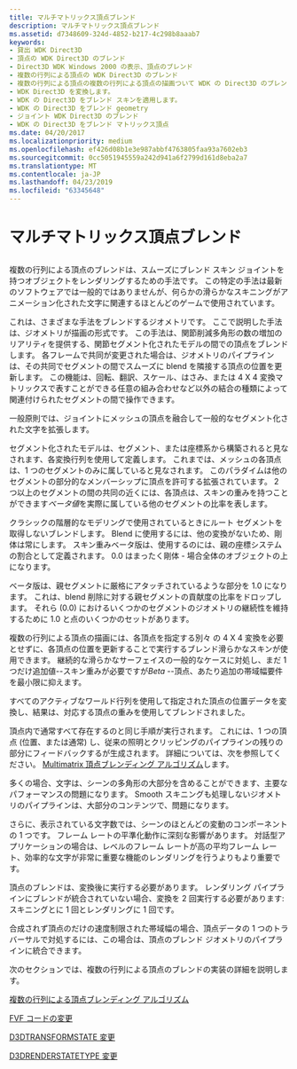```yaml
---
title: マルチマトリックス頂点ブレンド
description: マルチマトリックス頂点ブレンド
ms.assetid: d7348609-324d-4852-b217-4c298b8aaab7
keywords:
- 貸出 WDK Direct3D
- 頂点の WDK Direct3D のブレンド
- Direct3D WDK Windows 2000 の表示、頂点のブレンド
- 複数の行列による頂点の WDK Direct3D のブレンド
- 複数の行列による頂点の複数の行列による頂点の描画ついて WDK の Direct3D のブレンド
- WDK Direct3D を変換します。
- WDK の Direct3D をブレンド スキンを適用します。
- WDK の Direct3D をブレンド geometry
- ジョイント WDK Direct3D のブレンド
- WDK の Direct3D をブレンド マトリックス頂点
ms.date: 04/20/2017
ms.localizationpriority: medium
ms.openlocfilehash: ef426d08b1e3e987abbf4763805faa93a7602eb3
ms.sourcegitcommit: 0cc5051945559a242d941a6f2799d161d8eba2a7
ms.translationtype: MT
ms.contentlocale: ja-JP
ms.lasthandoff: 04/23/2019
ms.locfileid: "63345648"
---
```

# <a name="multimatrix-vertex-blending"></a>マルチマトリックス頂点ブレンド


## <span id="ddk_multimatrix_vertex_blending_gg"></span><span id="DDK_MULTIMATRIX_VERTEX_BLENDING_GG"></span>


複数の行列による頂点のブレンドは、スムーズにブレンド スキン ジョイントを持つオブジェクトをレンダリングするための手法です。 この特定の手法は最新のソフトウェアでは一般的ではありませんが、何らかの滑らかなスキニングがアニメーション化された文字に関連するほとんどのゲームで使用されています。

これは、さまざまな手法をブレンドするジオメトリです。 ここで説明した手法は、ジオメトリが描画の形式です。 この手法は、関節削減多角形の数の増加のリアリティを提供する、関節セグメント化されたモデルの間での頂点をブレンドします。 各フレームで共同が変更された場合は、ジオメトリのパイプラインは、その共同でセグメントの間でスムーズに blend を隣接する頂点の位置を更新します。 この機能は、回転、翻訳、スケール、はさみ、または 4 X 4 変換マトリックスで表すことができる任意の組み合わせなど以外の結合の種類によって関連付けられたセグメントの間で操作できます。

一般原則では、ジョイントにメッシュの頂点を融合して一般的なセグメント化された文字を拡張します。

セグメント化されたモデルは、セグメント、または座標系から構築されると見なされます、各変換行列を使用して定義します。 これまでは、メッシュの各頂点は、1 つのセグメントのみに属していると見なされます。 このパラダイムは他のセグメントの部分的なメンバーシップに頂点を許可する拡張されています。 2 つ以上のセグメントの間の共同の近くには、各頂点は、スキンの重みを持つことができます*ベータ値*を実際に属している他のセグメントの比率を表します。

クラシックの階層的なモデリングで使用されているときにルート セグメントを取得しないブレンドします。 Blend に使用するには、他の変換がないため、剛体は常にします。 スキン重みベータ版は、使用するのには、親の座標システムの割合として定義されます。 0.0 はまったく剛体 - 場合全体のオブジェクトの上になります。

ベータ版は、親セグメントに厳格にアタッチされているような部分を 1.0 になります。 これは、blend 削除に対する親セグメントの貢献度の比率をドロップします。 それら (0.0) におけるいくつかのセグメントのジオメトリの継続性を維持するために 1.0 と点のいくつかのセットがあります。

複数の行列による頂点の描画には、各頂点を指定する別々 の 4 X 4 変換を必要とせずに、各頂点の位置を更新することで実行するブレンド滑らかなスキンが使用できます。 継続的な滑らかなサーフェイスの一般的なケースに対処し、まだ 1 つだけ追加値--スキン重みが必要ですが*Beta* --頂点、あたり追加の帯域幅要件を最小限に抑えます。

すべてのアクティブなワールド行列を使用して指定された頂点の位置データを変換し、結果は、対応する頂点の重みを使用してブレンドされました。

頂点内で通常すべて存在するのと同じ手順が実行されます。 これには、1 つの頂点 (位置、または通常) し、従来の照明とクリッピングのパイプラインの残りの部分にフィードバックするが生成されます。 詳細については、次を参照してください。 [Multimatrix 頂点ブレンディング アルゴリズム](multimatrix-vertex-blending-algorithm.md)します。

多くの場合、文字は、シーンの多角形の大部分を含めることができます、主要なパフォーマンスの問題になります。 Smooth スキニングも処理しないジオメトリのパイプラインは、大部分のコンテンツで、問題になります。

さらに、表示されている文字数では、シーンのほとんどの変動のコンポーネントの 1 つです。 フレーム レートの平準化動作に深刻な影響があります。 対話型アプリケーションの場合は、レベルのフレーム レートが高の平均フレーム レート、効率的な文字が非常に重要な機能のレンダリングを行うよりもより重要です。

頂点のブレンドは、変換後に実行する必要があります。 レンダリング パイプラインにブレンドが統合されていない場合、変換を 2 回実行する必要があります: スキニングとに 1 回とレンダリングに 1 回です。

合成されず頂点のだけの速度制限された帯域幅の場合、頂点データの 1 つのトラバーサルで対処するには、この場合は、頂点のブレンド ジオメトリのパイプラインに統合できます。

次のセクションでは、複数の行列による頂点のブレンドの実装の詳細を説明します。

[複数の行列による頂点ブレンディング アルゴリズム](multimatrix-vertex-blending-algorithm.md)

[FVF コードの変更](fvf-code-changes.md)

[D3DTRANSFORMSTATE 変更](d3dtransformstate-changes.md)

[D3DRENDERSTATETYPE 変更](d3drenderstatetype-changes.md)

 

 





